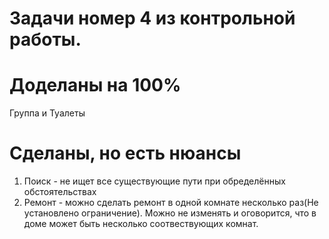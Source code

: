 # Задачи номер 4 из контрольной работы.
# Доделаны на 100%
Группа и Туалеты
# Сделаны, но есть нюансы
1) Поиск - не ищет все существующие пути при обределённых обстоятельствах
2) Ремонт - можно сделать ремонт в одной комнате несколько раз(Не установлено ограничение). Можно не изменять и оговорится, что в доме может быть несколько соотвествующих комнат.
